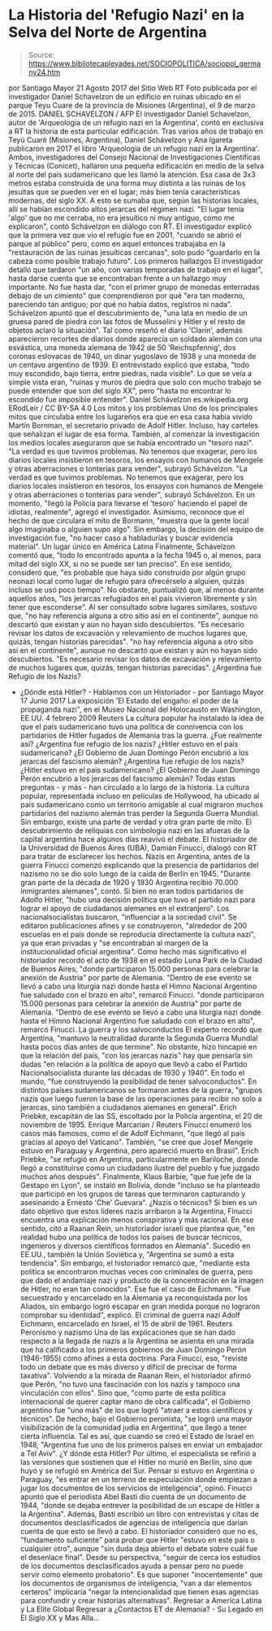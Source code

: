 # La Historia del 'Refugio Nazi' en la Selva del Norte de Argentina

> Source: https://www.bibliotecapleyades.net/SOCIOPOLITICA/sociopol_germany24.htm

por Santiago Mayor 21 Agosto 2017
del Sitio Web RT
Foto publicada por el investigador Daniel Schavelzon
de un edificio en ruinas ubicado en el parque Teyu Cuare
de la provincia de Misiones (Argentina),
el 9 de marzo de 2015. DANIEL SCHAVELZON / AFP El investigador Daniel Schavelzon,
autor de 'Arqueología de un refugio nazi en la Argentina',
contó en exclusiva a RT
la historia de esta particular edificación.
Tras varios años de trabajo en Teyú Cuaré (Misiones, Argentina), Daniel Schávelzon y Ana Igareta publicaron en 2017 el libro 'Arqueología de un refugio nazi en la Argentina'.
Ambos, investigadores del Consejo Nacional de Investigaciones Científicas y Técnicas (Conicet), hallaron una pequeña edificación en medio de la selva al norte del país sudamericano que les llamó la atención. Esa casa de 3x3 metros estaba construida de una forma muy distinta a las ruinas de los jesuitas que se pueden ver en el lugar; más bien tenía características modernas, del siglo XX.
A esto se sumaba que, según las historias locales, allí se habían escondido altos jerarcas del régimen nazi.
"El lugar tenía 'algo' que no me cerraba, no era jesuítico ni muy antiguo, como me explicaron", contó Schávelzon en diálogo con RT.
El investigador explicó que la primera vez que vio el refugio fue en 2001,
"cuando se abrió el parque al público" pero, como en aquel entonces trabajaba en la "restauración de las ruinas jesuíticas cercanas", solo pudo "guardarlo en la cabeza como posible trabajo futuro".
Los primeros hallazgos El investigador detalló que tardaron "un año, con varias temporadas de trabajo en el lugar", hasta darse cuenta que se encontraban frente a un hallazgo muy importante.
No fue hasta dar,
"con el primer grupo de monedas enterradas debajo de un cimiento" que comprendieron por qué "era tan moderno, pareciendo tan antiguo; por qué no había datos, registros ni nada".
Schávelzon apuntó que el descubrimiento de,
"una lata en medio de un gruesa pared de piedra con las fotos de Mussolini y Hitler y el resto de objetos aclaró la situación".
Tal como reseñó el diario 'Clarín', además aparecieron recortes de diarios donde aparecía un soldado alemán con una esvástica, una moneda alemana de 1942 de 50 'Reichspfennig', dos coronas eslovacas de 1940, un dinar yugoslavo de 1938 y una moneda de un centavo argentino de 1939. El entrevistado explicó que estaba,
"todo muy escondido, bajo tierra, entre piedras, nada visible".
Lo que se veía a simple vista eran,
"ruinas y muros de piedra que solo con mucho trabajo se puede entender que son del siglo XX", pero "hasta no encontrar lo escondido fue imposible entender".
Daniel Schávelzon es.wikipedia.org
ERodLeir / CC BY-SA 4.0
Los mitos y los problemas Uno de los principales mitos que circulaba entre los lugareños era que en esa casa había vivido Martín Bornman, el secretario privado de Adolf Hitler.
Incluso, hay carteles que señalizan el lugar de esa forma.
También, al comenzar la investigación los medios locales aseguraron que se había encontrado un "tesoro nazi".
"La verdad es que tuvimos problemas. No tenemos que exagerar, pero los diarios locales insistieron en tesoros, los ensayos con humanos de Mengele y otras aberraciones o tonterías para vender", subrayó Schávelzon.
"La verdad es que tuvimos problemas.
No tenemos que exagerar, pero los diarios locales insistieron en tesoros, los ensayos con humanos de Mengele y otras aberraciones o tonterías para vender", subrayó Schávelzon.
En un momento,
"llegó la Policía para llevarse el 'tesoro' haciendo el papel de idiotas, realmente", agregó el investigador.
Asimismo, reconoce que el hecho de que circulara el mito de Bormann,
"muestra que la gente local algo imaginaba o alguien supo algo".
Sin embargo, la decisión del equipo de investigación fue,
"no hacer caso a habladurías y buscar evidencia material".
Un lugar único en América Latina Finalmente, Schávelzon comentó que,
"todo lo encontrado apunta a la fecha 1945 o, al menos, para mitad del siglo XX, si no se puede ser tan preciso".
En ese sentido, consideró que,
"es probable que haya sido construido por algún grupo neonazi local como lugar de refugio para ofrecérselo a alguien, quizás incluso se usó poco tiempo".
No obstante, puntualizó que, al menos durante aquellos años,
"los jerarcas refugiados en el país vivieron libremente y sin tener que esconderse".
Al ser consultado sobre lugares similares, sostuvo que,
"no hay referencia alguna a otro sitio así en el continente", aunque no descartó que existan y aún no hayan sido descubiertos. "Es necesario revisar los datos de excavación y relevamiento de muchos lugares que, quizás, tengan historias parecidas".
"no hay referencia alguna a otro sitio así en el continente", aunque no descartó que existan y aún no hayan sido descubiertos.
"Es necesario revisar los datos de excavación y relevamiento de muchos lugares que, quizás, tengan historias parecidas".
¿Argentina fue Refugio de los Nazis?
- ¿Dónde está Hitler? - Hablamos con un Historiador -
por Santiago Mayor 17 Junio 2017
La exposición
'El Estado del engaño: el poder de la propaganda nazi",
en el Museo Nacional del Holocausto en Washington, EE.UU.
4 febrero 2009 Reuters La cultura popular ha instalado la idea
de que el país sudamericano
tuvo una política de connivencia
con los partidarios de Hitler
fugados de Alemania tras la guerra.
¿Fue realmente así?
¿Argentina fue refugio de los nazis? ¿Hitler estuvo en el país sudamericano? ¿El Gobierno de Juan Domingo Perón encubrió a los jerarcas del fascismo alemán?
¿Argentina fue refugio de los nazis?
¿Hitler estuvo en el país sudamericano?
¿El Gobierno de Juan Domingo Perón encubrió a los jerarcas del fascismo alemán?
Todas estas preguntas - y más - han circulado a lo largo de la historia.
La cultura popular, representada incluso en películas de Hollywood, ha ubicado al país sudamericano como un territorio amigable al cual migraron muchos partidarios del nazismo alemán tras perder la Segunda Guerra Mundial. Sin embargo, existe una parte de verdad y otra gran parte de mito. El descubrimiento de reliquias con simbología nazi en las afueras de la capital argentina hace algunos días reavivó el debate.
El historiador de la Universidad de Buenos Aires (UBA), Damián Finucci, dialogó con RT para tratar de esclarecer los hechos.
Nazis en Argentina, antes de la guerra Finucci comenzó explicando que la presencia de partidarios del nazismo no se dio solo luego de la caída de Berlín en 1945.
"Durante gran parte de la década de 1920 y 1930 Argentina recibió 70.000 inmigrantes alemanes", contó.
Si bien no eran todos partidarios de Adolfo Hitler,
"hubo una decisión política que tuvo el partido nazi para lograr el apoyo de ciudadanos alemanes en el extranjero".
Los nacionalsocialistas buscaron,
"influenciar a la sociedad civil".
Se editaron publicaciones afines y se construyeron,
"alrededor de 200 escuelas en el país donde se reproducía directamente la cultura nazi", ya que eran privadas y "se encontraban al margen de la institucionalidad oficial argentina".
Como hecho más significativo el historiador recordó el acto de 1938 en el estadio Luna Park de la Ciudad de Buenos Aires,
"donde participaron 15.000 personas para celebrar la anexión de Austria" por parte de Alemania. "Dentro de ese evento se llevó a cabo una liturgia nazi donde hasta el Himno Nacional Argentino fue saludado con el brazo en alto", remarcó Finucci.
"donde participaron 15.000 personas para celebrar la anexión de Austria" por parte de Alemania.
"Dentro de ese evento se llevó a cabo una liturgia nazi donde hasta el Himno Nacional Argentino fue saludado con el brazo en alto", remarcó Finucci.
La guerra y los salvoconductos El experto recordó que Argentina,
"mantuvo la neutralidad durante la Segunda Guerra Mundial hasta pocos días antes de que termine".
No obstante, hizo hincapié en que la relación del país,
"con los jerarcas nazis" hay que pensarla sin dudas "en relación a la política de apoyo que llevó a cabo el Partido Nacionalsocialista durante las décadas de 1930 y 1940".
En todo el mundo,
"fue construyendo la posibilidad de tener salvoconductos".
En distintos países sudamericanos se formaron antes de la guerra,
"grupos nazis que luego fueron la base de las operaciones para recibir no solo a jerarcas, sino también a ciudadanos alemanes en general".
Erich Priebke, excapitán de las SS,
escoltado por la Policía argentina,
el 20 de noviembre de 1995.
Enrique Marcarian / Reuters
Finucci enumeró los casos más famosos, como el de Adolf Eichmann,
"que llegó al país gracias al apoyo del Vaticano".
También,
"se cree que Josef Mengele estuvo en Paraguay y Argentina, pero apareció muerto en Brasil".
Erich Priebke,
"se refugió en Argentina, particularmente en Bariloche, donde llegó a constituirse como un ciudadano ilustre del pueblo y fue juzgado muchos años después".
Finalmente, Klaus Barbie,
"que fue jefe de la Gestapo en Lyon", se instaló en Bolivia, donde "incluso se ha planteado que participó en los grupos de tareas que terminaron capturando y asesinando a Ernesto 'Che' Guevara".
¿Nazis o técnicos? Si bien es un dato objetivo que estos líderes nazis arribaron a la Argentina, Finucci encuentra una explicación menos conspirativa y más racional.
En ese sentido, citó a Raanan Rein, un historiador israelí que plantea que,
"en realidad hubo una política de todos los países de buscar técnicos, ingenieros y diversos científicos formados en Alemania".
Sucedió en EE.UU., también la Unión Soviética y,
"Argentina se sumó a esta tendencia".
Sin embargo, el historiador remarcó que,
"mediante esta política se encontraron muchas veces con criminales de guerra, pero que dado el andamiaje nazi y producto de la concentración en la imagen de Hitler, no eran tan conocidos".
Ese fue el caso de Eichmann.
"Fue secuestrado y encarcelado en la Alemania ya reconquistada por los Aliados, sin embargo logró escapar en gran medida porque no lograron comprobar su identidad", explicó.
El criminal de guerra nazi Adolf Eichmann,
encarcelado en Israel,
el 15 de abril de 1961.
Reuters
Peronismo y nazismo Una de las explicaciones que se han dado respecto a la llegada de nazis a la Argentina se asienta en una mirada que ha calificado a los primeros gobiernos de Juan Domingo Perón (1946-1955) como afines a esta doctrina.
Para Finucci, eso,
"reviste todo un debate que es más diverso y difícil de precisar de forma taxativa".
Volviendo a la mirada de Raanan Rein, el historiador afirmó que Perón,
"no tuvo una fascinación con los nazis y tampoco una vinculación con ellos".
Sino que,
"como parte de esta política internacional de querer captar mano de obra calificada", el Gobierno argentino fue "uno más" de los que logró "atraer a estos científicos y técnicos".
De hecho, bajo el Gobierno peronista,
"se logró una mayor visibilización de la comunidad judía en Argentina", que llegó a tener cierta influencia.
Tal es así, que cuando se creó el Estado de Israel en 1948,
"Argentina fue uno de los primeros países en enviar un embajador a Tel Aviv".
¿Y dónde está Hitler? Por último, el especialista se refirió a las versiones que sostienen que el Hitler no murió en Berlín, sino que huyó y se refugió en América del Sur.
Pensar si estuvo en Argentina o Paraguay,
"es entrar en un terreno de especulación donde empiezan a jugar los documentos de los servicios de inteligencia", opinó.
Finucci apuntó que el periodista Abel Basti dio cuenta de un documento de 1944,
"donde se dejaba entrever la posibilidad de un escape de Hitler a la Argentina".
Además, Basti escribió un libro con entrevistas y citas de documentos desclasificados de agencias de inteligencia que darían cuenta de que esto se llevó a cabo. El historiador consideró que no es,
"fundamento suficiente" para probar que Hitler "estuvo en este país o cualquier otro", aunque "sin duda deja abierto el debate sobre cuál fue el desenlace final".
Desde su perspectiva,
"seguir de cerca los estudios de los documentos desclasificados ayuda a pensar pero no puede servir como elemento probatorio".
Es que suponer "inocentemente" que los documentos de organismos de inteligencia,
"van a dar elementos certeros" implicaría "negar la intencionalidad que tienen esas agencias para confundir y crear historias alternativas".
Regresar a America Latina y La Elite Global
Regresar a ¿Contactos ET de Alemania? - Su Legado en El Siglo XX y Mas Alla...

